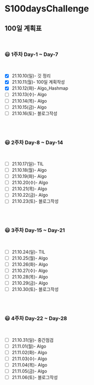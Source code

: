 # S100daysChallenge


## 100일 계획표

<br>

### 😃 1주차 Day-1 ~ Day-7
<br>

- [x] 21.10.10(일)- 깃 정리
- [x] 21.10.11(월)- 100일 계획작성
- [x] 21.10.12(화)- Algo_Hashmap
- [ ] 21.10.13(수)- Algo
- [ ] 21.10.14(목)- Algo
- [ ] 21.10.15(금)- Algo
- [ ] 21.10.16(토)- 블로그작성

<br><br>
### 😃 2주차 Day-8 ~ Day-14
<br>

- [ ] 21.10.17(일)- TIL
- [ ] 21.10.18(월)- Algo
- [ ] 21.10.19(화)- Algo
- [ ] 21.10.20(수)- Algo
- [ ] 21.10.21(목)- Algo
- [ ] 21.10.22(금)- Algo
- [ ] 21.10.23(토)- 블로그작성

<br><br>
### 😃 3주차 Day-15 ~ Day-21
<br>

- [ ] 21.10.24(일)- TIL
- [ ] 21.10.25(월)- Algo
- [ ] 21.10.26(화)- Algo
- [ ] 21.10.27(수)- Algo
- [ ] 21.10.28(목)- Algo
- [ ] 21.10.29(금)- Algo
- [ ] 21.10.30(토)- 블로그작성

<br><br>
### 😃 4주차 Day-22 ~ Day-28
<br>

- [ ] 21.10.31(일)- 중간점검
- [ ] 21.11.01(월)- Algo
- [ ] 21.11.02(화)- Algo
- [ ] 21.11.03(수)- Algo
- [ ] 21.11.04(목)- Algo
- [ ] 21.11.05(금)- Algo
- [ ] 21.11.06(토)- 블로그작성

<br><br>
